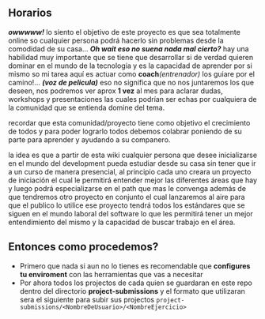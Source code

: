 ## Horarios
_**owwwww!**_ lo siento el objetivo de este proyecto es que sea totalmente online so cualquier persona podrá hacerlo sin problemas desde la comodidad de su casa... _**Oh wait eso no suena nada mal cierto?**_ hay una habilidad muy importante que se tiene que desarrollar si de verdad quieren dominar en el mundo de la tecnología y es la capacidad de aprender por si mismo so mi tarea aquí es actuar como **coach**_(entrenador)_ los guiare por el camino!... _**(voz de pelicula)**_ eso no significa que no nos juntaremos los que deseen, nos podremos ver aprox **1 vez** al mes para aclarar dudas, workshops y presentaciones las cuales podrían ser echas por cualquiera de la comunidad que se entienda domine del tema.

recordar que esta comunidad/proyecto tiene como objetivo el crecimiento de todos y para poder lograrlo todos debemos colabrar poniendo de su parte para aprender y ayudando a su companero.

la idea es que a partir de esta wiki cualquier persona que desee inicializarse en el mundo del development pueda estudiar desde su casa sin tener que ir a un curso de manera presencial, al principio cada uno creara un proyecto de iniciación el cual le permitirá entender mejor las diferentes áreas que hay y luego podrá especializarse en el path que mas le convenga además de que tendremos otro proyecto en conjunto el cual lanzaremos al aire para que el publico lo utilice ese proyecto tendrá todos los estándares que se siguen en el mundo laboral del software lo que les permitirá tener un mejor entendimiento del mismo y la capacidad de buscar trabajo en el área.

## Entonces como procedemos?

- Primero que nada si aun no lo tienes es recomendable que **configures tu enviroment** con las herramientas que vas a necesitar
- Por ahora todos los projectos de cada quien se guardaran en este repo dentro del directorio **project-submissions**
 y el formato que utilizaran sera el siguiente para subir sus projectos `project-submissions/<NombreDeUsuario>/<NombreEjercicio>`

